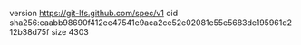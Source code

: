 version https://git-lfs.github.com/spec/v1
oid sha256:eaabb98690f412ee47541e9aca2ce52e02081e55e5683de195961d212b38d75f
size 4303
